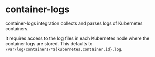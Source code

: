 # container-logs

container-logs integration collects and parses logs of Kubernetes containers.

It requires access to the log files in each Kubernetes node where the container logs are stored.
This defaults to `/var/log/containers/*${kubernetes.container.id}.log`.
